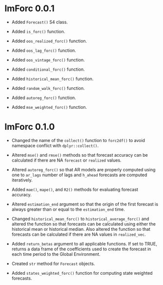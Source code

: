 # lmForc 0.0.1

* Added `Forecast()` S4 class.

* Added `is_forc()` function.

* Added `oos_realized_forc()` function.

* Added `oos_lag_forc()` function.

* Added `oos_vintage_forc()` function.

* Added `conditional_forc()` function.

* Added `historical_mean_forc()` function.

* Added `random_walk_forc()` function.

* Added `autoreg_forc()` function.

* Added `mse_weighted_forc()` function.

# lmForc 0.1.0

* Changed the name of the `collect()` function to `forc2df()` to avoid namespace conflict with `dplyr::collect()`.

* Altered `mse()` and `rmse()` methods so that forecast accuracy can be calculated if there are NA `forecast` or `realized` values.

* Altered `autoreg_forc()` so that AR models are properly computed using one to `ar_lags` number of lags and `h_ahead` forecasts are computed iteratively.

* Added `mae()`, `mape()`, and `R2()` methods for evaluating forecast accuracy.

* Altered `estimation_end` argument so that the origin of the first forecast is always greater than or equal to the `estimation_end` time.

* Changed `historical_mean_forc()` to `historical_average_forc()` and altered the function so that forecasts can be calculated using either the historical mean or historical median. Also altered the function so that forecasts can be calculated if there are NA values in `realized_vec`.

* Added `return_betas` argument to all applicable functions. If set to TRUE, returns a data frame of the coefficients used to create the forecast in each time period to the Global Environment.

* Created `str` method for `Forecast` objects.

* Added `states_weighted_forc()` function for computing state weighted forecasts.
